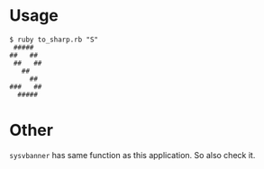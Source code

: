 # Usage
```
$ ruby to_sharp.rb "S"
 #####
##   ##
 ##   ##
   ##
     ##
###   ##
  #####
```

# Other
``sysvbanner`` has same function as this application.
So also check it.
